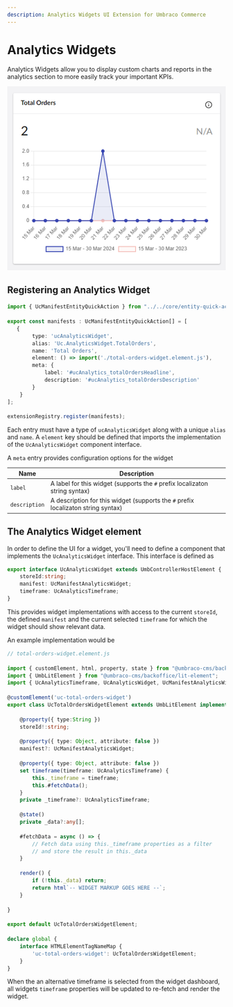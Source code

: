 ```yaml
---
description: Analytics Widgets UI Extension for Umbraco Commerce
---
```


# Analytics Widgets

Analytics Widgets allow you to display custom charts and reports in the analytics section to more easily track your important KPIs.

![Analytics Widget](../../media/v14/analytics-widget.png)

## Registering an Analytics Widget

```typescript
import { UcManifestEntityQuickAction } from "../../core/entity-quick-action/types.js";

export const manifests : UcManifestEntityQuickAction[] = [
   {
        type: 'ucAnalyticsWidget',
        alias: 'Uc.AnalyticsWidget.TotalOrders',
        name: 'Total Orders',
        element: () => import('./total-orders-widget.element.js'),
        meta: {
            label: '#ucAnalytics_totalOrdersHeadline',
            description: '#ucAnalytics_totalOrdersDescription'
        }
    }
];

extensionRegistry.register(manifests);
```

Each entry must have a type of `ucAnalyticsWidget` along with a unique `alias` and `name`. A `element` key should be defined that imports the implementation of the `UcAnalyticsWidget` component interface.

A `meta` entry provides configuration options for the widget

| Name | Description |  
| -- | -- |
| `label` | A label for this widget (supports the `#` prefix localizaton string syntax) |
| `description` |  A description for this widget (supports the `#` prefix localizaton string syntax) |

## The Analytics Widget element

In order to define the UI for a widget, you'll need to define a component that implements the `UcAnalyticsWidget` interface. This interface is defined as

```typescript
export interface UcAnalyticsWidget extends UmbControllerHostElement {
    storeId:string;
    manifest: UcManifestAnalyticsWidget;
    timeframe: UcAnalyticsTimeframe;
}
```

This provides widget implementations with access to the current `storeId`, the defined `manifest` and the current selected `timeframe` for which the widget should show relevant data.

An example implementation would be

```typescript
// total-orders-widget.element.js

import { customElement, html, property, state } from "@umbraco-cms/backoffice/external/lit";
import { UmbLitElement } from "@umbraco-cms/backoffice/lit-element";
import { UcAnalyticsTimeframe, UcAnalyticsWidget, UcManifestAnalyticsWidget } from "@umbraco-commerce/backoffice";

@customElement('uc-total-orders-widget')
export class UcTotalOrdersWidgetElement extends UmbLitElement implements UcAnalyticsWidget {

    @property({ type:String })
    storeId!:string;

    @property({ type: Object, attribute: false })
    manifest?: UcManifestAnalyticsWidget;

    @property({ type: Object, attribute: false })
    set timeframe(timeframe: UcAnalyticsTimeframe) {
        this._timeframe = timeframe;
        this.#fetchData();
    }
    private _timeframe?: UcAnalyticsTimeframe;

    @state()
    private _data?:any[];

    #fetchData = async () => {
        // Fetch data using this._timeframe properties as a filter
        // and store the result in this._data
    }

    render() {
        if (!this._data) return;
        return html`-- WIDGET MARKUP GOES HERE --`;
    }

}

export default UcTotalOrdersWidgetElement;

declare global {
    interface HTMLElementTagNameMap {
        'uc-total-orders-widget': UcTotalOrdersWidgetElement;
    }
}
```

When the an alternative timeframe is selected from the widget dashboard, all widgets `timeframe` properties will be updated to re-fetch and render the widget.